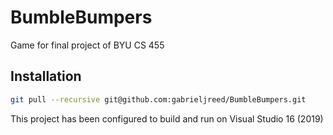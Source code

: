 # BumbleBumpers
Game for final project of BYU CS 455

## Installation
```bash
git pull --recursive git@github.com:gabrieljreed/BumbleBumpers.git
```

This project has been configured to build and run on Visual Studio 16 (2019)
